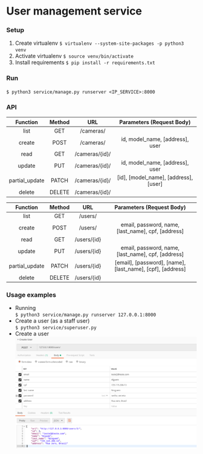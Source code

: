 # User management service


### Setup
1. Create virtualenv `$ virtualenv --system-site-packages -p python3 venv`
2. Activate virtualenv `$ source venv/bin/activate`
3. Install requirements `$ pip install -r requirements.txt`

### Run
`$ python3 service/manage.py runserver <IP_SERVICE>:8000`

### API
|    Function    | Method |       URL      |       Parameters (Request Body)       |
|:--------------:|:------:|:--------------:|:-------------------------------------:|
|      list      |   GET  |    /cameras/   |                                       |
|     create     |  POST  |    /cameras/   |    id, model_name, [address], user    |
|      read      |   GET  | /cameras/{id}/ |                                       |
|     update     |   PUT  | /cameras/{id}/ |    id, model_name, [address], user    |
| partial_update |  PATCH | /cameras/{id}/ | [id], [model_name], [address], [user] |
|     delete     | DELETE | /cameras/{id}/ |                                       |

|    Function    | Method |     URL     |                  Parameters (Request Body)                 |
|:--------------:|:------:|:-----------:|:----------------------------------------------------------:|
|      list      |   GET  |   /users/   |                                                            |
|     create     |  POST  |   /users/   |     email, password, name, [last_name], cpf, [address]     |
|      read      |   GET  | /users/{id} |                                                            |
|     update     |   PUT  | /users/{id} |     email, password, name, [last_name], cpf, [address]     |
| partial_update |  PATCH | /users/{id} | [email], [password], [name], [last_name], [cpf], [address] |
|     delete     | DELETE | /users/{id} |                                                            |

### Usage examples
- Running  
`$ python3 service/manage.py runserver 127.0.0.1:8000`  
- Create a user (as a staff user)  
`$ python3 service/superuser.py` 
- Create a user  
![Alt text](service/create_user_sample.png?raw=true "User creation")
